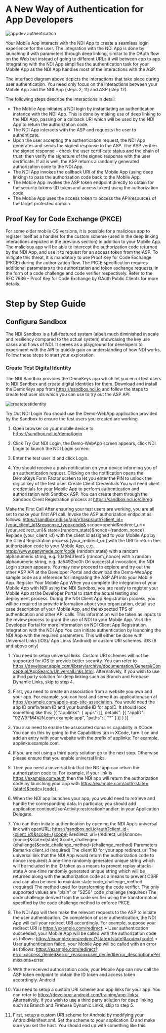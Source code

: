 # A New Way of Authentication for App Developers

![appdev authentication](\assets\lib\appwebdev\img\appdevauthentication.png)
 
Your Mobile App interacts with the NDI App to create a seamless login experience for the user.  The integration with the NDI App is done by launching it with parameters through deep linking, similar to the OAuth flow on the Web but instead of going to different URLs it will between app to app.  Integrating with the NDI App simplifies the authentication task for your Mobile App as the NDI App handles most of the interactions with the ASP.

The interface diagram above depicts the interactions that take place during user authentication.  You need only focus on the interactions between your Mobile App and the NDI App (steps 2, 11) and ASP (step 12).

The following steps describe the interactions in detail:
- The Mobile App initiates a NDI login by instantiating an authentication instance with the NDI App.  This is done by making use of deep linking to the NDI App, passing on a callback URI which will be used by the NDI App to return the authorization code.
- The NDI App interacts with the ASP and requests the user to authenticate.
- Upon the user accepting the authentication request, the NDI App generates and sends the signed response to the ASP.  The ASP verifies the signed response – check the user certificate status and the chain of trust, then verify the signature of the signed response with the user certificate.  If all is well, the ASP returns a randomly generated authorization code to the NDI App.
-	The NDI App invokes the callback URI of the Mobile App (using deep linking) to pass the authorization code back to the Mobile App.
-	The Mobile App invokes the ASP token endpoint directly to obtain for the security tokens (ID token and access token) using the authorization code.
-	The Mobile App uses the access token to access the API/resources of the target protected domain.

## Proof Key for Code Exchange (PKCE)
For some older mobile OS versions, it is possible for a malicious app to register itself as a handler for the custom scheme (used in the deep linking interactions depicted in the previous section) in addition to your Mobile App.  The malicious app will be able to intercept the authorization code returned by the NDI App, and use it to request for an access token from the ASP. 
To mitigate this threat, it is mandatory to use Proof Key for Code Exchange (PKCE) during the authorization flow.  The PKCE specification requires additional parameters to the authorization and token exchange requests, in the form of a code challenge and code verifier respectively.   Refer to the RFC 7636 – Proof Key for Code Exchange by OAuth Public Clients for more details.

# Step by Step Guide
## Configure Sandbox

The NDI Sandbox is a full-featured system (albeit much diminished in scale and resiliency compared to the actual system) showcasing the key use cases and flows of NDI.  It serves as a playground for developers to experiment with the API to quickly gain an understanding of how NDI works.  Follow these steps to start your exploration.  

### Create Test Digital Identity

The NDI Sandbox provides the DemoKeys app which let you enrol test users to NDI Sandbox and create digital identities for them.  Download and install the DemoKeys app from https://sandbox.ndi.io and follow the steps to create test user ids which you can use to try out the ASP API.
 
![createtestidentity](\assets\lib\appwebdev\img\createtestidentity.png)


Try Out NDI Login
You should use the Demo-WebApp application provided by the Sandbox to ensure the test users you created are working.
1.	Open browser on your mobile device to https://sandbox.ndi.io/demo/login
2.	Click Try Out NDI Login, the Demo-WebApp screen appears, click NDI Login to launch the NDI Login screen:
 
3.	Enter the test user id and click Login.
4.	You should receive a push notification on your device informing you of an authentication request. Clicking on the notification opens the DemoKeys Form Factor screen to let you enter the PIN to unlock the digital key of the test user.
Create Client Credentials
You will need client credentials for your Mobile App to perform authentication and authorization with Sandbox ASP.  You can create them through the Sandbox Client Registration process at https://sandbox.ndi.io/clnreg:
 
Make the First Call
After ensuring your test users are working, you are all set to make your first API call.  Invoke the ASP authorization endpoint as follows:
https://sandbox.ndi.sg/api/v1/asp/auth?client_id={your_client_id}&response_type=code&
scope=openid&redirect_uri={your_redirect_uri}&
state={random_state}&nonce={random_nonce}
Replace	{your_client_id} with the client id assigned to your Mobile App by the Client Registration process
{your_redirect_uri} with the URI to return the authorization code to your Mobile App, e.g. https://www.ganymede.com/code
{random_state} with a random alphanumeric string, e.g. 10af9431enf5
{random_nonce} with a random alphanumeric string, e.g. da5492bc0h
On successful invocation, the NDI Login screen appears.
You may now proceed to explore and try out the other ASP API at the Developer Portal and download the Demo-WebApp sample code as a reference for integrating the ASP API into your Mobile App. 
Register Your Mobile App
When you complete the integration of your Mobile App with NDI using the NDI Sandbox, you are ready to register your Mobile App at the Developer Portal to start the actual testing and deployment process.  During the NDI Client App Registration process, you will be required to provide information about your organization, detail use case description of your Mobile App, and the expected TPS of authentication and other API calls.  This information will be taken as inputs to the review process to grant the use of NDI to your Mobile App.
Visit the Developer Portal for more information on NDI Client App Registration. 
Integration with the NDI App
You can initiate authentication by launching the NDI App with the required parameters. This will either be done with Universal Links (iOS)/ App Links (Android) or custom URI schemes.
iOS (9 and above only)
1.	You need to setup universal links.  Custom URI schemes will not be supported for iOS to provide better security.  You can refer to https://developer.apple.com/library/archive/documentation/General/Conceptual/AppSearch/UniversalLinks.html.  Alternatively, if you wish to use a third party solution for deep linking such as Branch and Firebase Dynamic Links, skip to step 4.
2.	First, you need to create an association from a website you own and your app.
For example, you can host and serve it as application/json at 
https://example.com/apple-app-site-association. You would need the app ID prefix/team ID and your bundle ID for appID. It should look something like this:
[{
  "applinks": {
    apps": [],
details": [{
  "appID": "92W9FM4VJN.com.example.app",
      "paths": [ "*" ]
    }]
  }
}]
3.	You also need to enable the associated domains capability in XCode.  You can do this by going to the Capabilities tab in XCode, turn it on and add an entry with your website with the prefix of applinks:
For example, applinks:example.com.
4.	If you are not using a third party solution go to the next step. Otherwise please ensure that you enable universal links.
5.	Then you need a universal link that the NDI app can return the authorization code to. For example, if your link is https://example.com/auth then the NDI app will return the authorization code by launching your app with https://example.com/auth?state={state}&code={code}.
6.	When the NDI app launches your app, you would need to retrieve and handle the corresponding data. In particular, you should add application:continueUserActivity:restorationHandler: in your Application Delegate.
7.	You can then initiate authentication by opening the NDI App’s universal link with openURL:
https://sandbox.ndi.io/auth?client_id={client_id}&scope={scope}
&redirect_uri={redirect_uri}&nonce={nonce}&state={state}
&code_challenge={challenge}&code_challenge_method={challenge_method}
Paremeters	Remarks
client_id (required)	The client ID for your app
redirect_uri	The universal link that the NDI App would return the authorization code to
nonce (required)	A one-time randomly generated unique string which will be included in the ID token as a means to prevent replay attacks
state	A one-time randomly generated unique string which will be returned along with the authorization code as a means to prevent CSRF and can also be used to maintain state
code_challenge_method (required)	The method used for transforming the code verifier. The only supported values are "plain" or "S256"
code_challenge (required)	The code challenge derived from the code verifier using the transformation specified by the code challenge method to enforce PKCE.

8.	The NDI App will then make the relevant requests to the ASP to initiate the user authentication. On completion of user authentication, the NDI App will call your redirect URI accordingly.  For example, suppose your redirect URI is https://example.com/redirect:
•	User authentication succeeded, your Mobile App will be called with the authorization code as follows: https://example.com/redirect?state={state}&code={code}
•	User authentication failed, your Mobile App will be called with an error as follows: https://example.com/redirect?error=access_denied&error_reason=user_denied&error_description=Permissions+error
9.	With the received authorization code, your Mobile App can now call the ASP token endpoint to obtain the ID token and access token accordingly.
Android
1.	You need to setup a custom URI scheme and app links for your app. You can refer to https://developer.android.com/training/app-links/.  Alternatively, if you wish to use a third party solution for deep linking such as Branch and Firebase Dynamic Links, skip to step 5.
2.	First, setup a custom URI scheme for Android by modifying your AndroidManifest.xml. 
Set the scheme to your application ID and make sure you set the host.  You should end up with something like this:
<intent-filter android:label="@string/filter_view_auth ">
     <action android:name="android.intent.action.VIEW" />
     <category android:name="android.intent.category.DEFAULT" />
     <category android:name="android.intent.category.BROWSABLE" />
     <!-- Accepts URIs that begin with "com.example.app://ndi” ->
     <data android:scheme="com.example.app"
           android:host="ndi" />
</intent-filter>
3.	Setup app links in your AndroidManifest.xml.
Set the scheme to "https" and the host with a domain you own.  Make sure you can serve content on it.  You should end up with something like this:
<intent-filter android:label="@string/filter_view_auth" android:autoVerify="true">
     <action android:name="android.intent.action.VIEW" />
     <category android:name="android.intent.category.DEFAULT" />
     <category android:name="android.intent.category.BROWSABLE" />
     <!-- Accepts URIs that begin with "https://example.com” ->
     <data android:scheme="https"
           android:host="example.com" />
</intent-filter>
4.	You need to declare the host’s association with the app by creating a Digital Asset Links JSON file. 
For example, you may host it at 
https://example.com/.well-known/assetlinks.json.  You would need the application ID for package_name and the SHA256 fingerprints of your signing certificate for sha256_cert_fingerprints.  It should look something like this:
[{
  "relation": ["delegate_permission/common.handle_all_urls"],
  "target": {
    "namespace": "android_app",
    "package_name": "com.example.app",
    "sha256_cert_fingerprints": ["14:6D:E9:83:C5:73:06:50:D8:EE:B9:95:2F:34:FC:64:16:A0:83:42:E6:1D:BE:A8:8A:04:96:B2:3F:CF:44:E5"]
  }
}]
5.	If you are not using a third party solution go to the next step.  Otherwise please ensure that you create a custom URI scheme with your application ID and enable app links in your third party solution.
6.	You need a redirect URI for both your custom URI scheme and app links that the NDI App can return the authorization code to.  For example, if your redirect URI is {scheme}://{host}/auth then the NDI App will return the authorization code by launching your app using an Intent with the action ACTION_VIEW and data with {scheme}://{host}/auth?state={state}&code={code}.
7.	You can then initiate authentication by launching the NDI app (like how you load a web URL) using an Intent with action ACTION_VIEW with the following data:
•	Custom URI scheme:
ndi://ndi/auth?client_id={client_id}&scope={scope}
&redirect_uri={redirect_uri}&nonce={nonce}&state={state}&code_challenge={challenge}&code_challenge_method={challenge_method}
•	App Links:
https://sandbox.ndi.io/auth?client_id={client_id}&scope={scope}
&redirect_uri={redirect_uri}&nonce={nonce}&state={state}&code_challenge={challenge}&code_challenge_method={challenge_method}
You should launch using an app link if the user has an Android version of 6.0 and above otherwise you should fall back to the custom URI scheme.
Parameters	Description
client_id (required)	The client ID for your application
redirect_uri	The URI that the NDI app would return the authorization code depending if you are using a custom URI scheme or app link
nonce (required)	A randomly generated unique string which will be included in the ID token as a means to prevent replay attacks
state	A randomly generated unique string which will be returned along with the authorization code as a means to prevent CSRF and can also be used to maintain state
code_challenge_method (required)	The method used for transforming the code verifier. The only supported values are "plain" or "S256"
code_challenge (required)	The code challenge derived from the code verifier using the transformation specified by the code challenge method to enforce PKCE.
8.	The NDI App will then make the relevant requests to the ASP to initiate the user authentication. On completion of user authentication, the NDI App will call your redirect URI accordingly.  For example, suppose your redirect URI is https://example.com/redirect:
•	User authentication succeeded, your Mobile App will be called with the authorization code as follows: https://example.com/redirect?state={state}&code={code}
•	User authentication failed, your Mobile App will be called with an error as follows: https://example.com/redirect?error=access_denied&error_reason=user_denied&error_description=Permissions+error
9.	With the received authorization code, your Mobile App can now call the ASP token endpoint to obtain the ID token and access token accordingly.
ASP API Reference
Token Endpoint
The token endpoint consists of the following API:
•	Token Exchange API – this is an API where your Mobile App can use the authorization code obtained from the authorization endpoint to exchange for the security tokens, namely the ID token and access token.  The ID token is a JSON Web Token (JWT) containing information about the identity of the user authenticated.  The access token is a security token which your Mobile App use to access API/resources of a protected domain (e.g. Government or commercial entity such as the Public Housing Agency or a bank). The access token is issued by the Authorization server of the protected domain and may be in the form of a JWT or a randomly generated reference.  Each access token comes with an expiry date, once expired, your Mobile App will have to re-authenticate the user to obtain a new access token, or alternatively, if the refresh token is provided, your Mobile App may use the refresh token to obtain a new access token without the need to re-authenticate the user.
•	Refresh Token API – this is an API which supports the Refresh Token flow.  If your Mobile App is granted the refresh token privilege during Client App Registration, your Mobile App will be issued with a refresh token by the Token Exchange API, in addition to the ID token and access token.  Your Mobile App can use the refresh token subsequently to obtain a new access token for the user without the need for the user to perform user authentication again.  Refresh tokens have expiry too, but usually much long-lived than access tokens hence it is important to safe keep fresh tokens in a secure manner.  
Token Exchange API
The Token API is accessed via HTTPS/REST as follows:
Request
POST {basePath}/asp/token
Required
Parameter	In	Type	Description
code	Body	String	The authorization code obtained from the authorization endpoint
client_id	Body	String	The client id assigned to your Mobile App during Client App Registration
client_secret	Body	String	The client secret that you obtained for your Mobile App during Client App Registration.  This parameter may be used to hold a digital signature for certificate-based client authentication
redirect_uri	Body	String	The redirect URI of your Mobile App
grant_type	Body	String	Set to "authorization_code", as defined in OAuth 2.0 specifications
code_verifier	Body	String	The PKCE code verifier string generated by your Mobile App which will be used by the ASP to derive the code challenge, to compare with the code challenge value sent to the authorization endpoint. 


Response
Success, the ID token and access token are returned
HTTP/1.1 200 OK
Content-Type: application/json
{
    "access_token" : "95c06f5a-26d4-11e8-b467-0ed5f89f718b"
    "id_token" : "eyJ0eXAiOiJKV1QiLCJhbGciOiJFUzI1NiIsImtpZCI6ImdhbnltZWRlIn0.eyJjbGllbnRfaWQiOiJjb2 1lb25zcHVycyIsImV4cCI6MTIzMjEzNDEyNCwiaWF0IjoyNDEyNDEyMTM3NX0.W_4ViMyL4VhbQRvfLYb2uXSaTmrDWmtd8SGH971ORR6shpWZRoMprzGPcR8VVkwKVYvl0H_8NWSaMudnsGxwFg"
    "expires_in" : 600
    "token_type" : "Bearer"
    “refresh_token” : “24cd99ba-35da-28e4-b76e-4ef5e80f700f”
}
Parameter	In	Type	Description
access_token	Body	String	The access token which can be used to access API and resources of your target protected domain.  The access token may be in the form of a JWT or reference string, depending on the Authorization Server of the protected domain.
id_token	Body	String	The ID token issued by ASP, in the form of a JWT containing identity info about the user authenticated with NDI-approved form factor.  Your Mobile App will have to decode the JWT to inspect the claims in the ID token.
expires_in	Body	String	The lifetime (in seconds) of the access token.  For example, the value "600" denotes the access token will expire in 10 mins from the time the response was generated. 
token_type	Body	String	The type of access token returned, which is always "Bearer".
refresh_token	Body	String	The refresh token (if any, depending on the profile defined for the client app during Client App Registration) which the client app can use to refresh the access token.

Client Error, invalid request (e.g. missing parameters)
HTTP/1.1 400 Bad Request
Content-Type: application/json
{
  "err_msg" : {error_message}
}

Client Error, invalid endpoint URL
HTTP/1.1 404 Not Found


Server Error, server-side errors encountered
HTTP/1.1 500 Internal Server Error
Content-Type: application/json
{
  "err_msg" : {error_message}
}

Refresh Token API
The Refresh Token API let a client app obtain a new access token without going through user authentication.  The client app must supply the refresh token it obtained from the Token Exchange API to the Refresh Token request as follows:
Request
POST {basePath}/asp/token
Required
Parameter	In	Type	Description
client_id	Body	String	The client id assigned to your client app during Client App Registration
client_secret	Body	String	The client secret that you obtained for your client app during Client App Registration
grant_type	Body	String	Set to “refresh_token”, as defined in OAuth 2.0 specifications
refresh_token	Body	String	The refresh token obtained from the token endpoint (Token Exchange API)
Optional
Parameter	In	Type	Description
scope	Body	String	Space delimited and case-sensitive list of strings of OAuth 2.0 scope values, indicating the scope of access requested. Each scope value references a scope profile defined for your client app during Client App Registration.  If not provided, default to "openid"

Response
Success, the ID token and access token are returned
HTTP/1.1 200 OK
Content-Type: application/json
{
    "access_token" : "95c06f5a-26d4-11e8-b467-0ed5f89f718b"
    "token_type" : "Bearer"
    "expires_in" : 600
    “refresh_token” : “77a906e51-94d4-26e8-cd6f-aed2fb9fa38e”
}
Parameter	In	Type	Description
access_token	Body	String	The access token which can be used to access API and resources of your target protected domain.  The access token may be in the form of a JWT or reference string, depending on the Authorization Server of the protected domain.
expires_in	Body	String	The lifetime (in seconds) of the access token.  For example, the value "600" denotes the access token will expire in 10 mins from the time the response was generated. 
token_type	Body	String	The type of access token returned, which is always "Bearer".
refresh_token	Body	String	The new refresh token (if any) which the client app can use to refresh the access token.

Client Error, invalid request (e.g. missing parameters)
HTTP/1.1 400 Bad Request
Content-Type: application/json
{
  "err_msg" : {error_message}
}

Client Error, invalid endpoint URL
HTTP/1.1 404 Not Found


Server Error, server-side errors encountered
HTTP/1.1 500 Internal Server Error
Content-Type: application/json
{
  "err_msg" : {error_message}
}


Discovery Document
The OpenID Connect specifications involve the use of multiple endpoints for user authentication, and the requests for resources such as the security tokens and the public keys to verify these tokens.  To simplify the implementation and discovery of these endpoints and resources, OpenID Connect provides for the use of a Discovery document – in JSON format, and downloadable from a well-known location – which describes the OpenID Connect Provider’s configuration and supported features. 
You will be able to download the ASP Discovery document from the following location: 
GET {basePath}/.well-known/openid-configuration
Your Mobile App should download the ASP Discovery document periodically (it is safe to download the document on a daily basis) to keep up to date of the ASP’s configuration, as the ASP endpoints may change from time to time (e.g. from api/v1 to api/v2), and the signing keys are also refreshed regularly.
The following shows a sample of the ASP discovery document:
{
  “issuer” : “https://centaur1.asp.ndi.io”,
  “authorization_endpoint” : “https://wog.ndi.io/v1/asp/auth”,
  “token_endpoint” : “https://wog.ndi.io/v1/asp/token”,
  “jwks_uri” : “https://wog.ndi.io/v1/certs”,
  “response_types_supported” : [
    “code”
  ],
  “subject_types_supported” : [
    “public”
  ],
  “id_token_signing_algo_values_supported” : [
    “ES256”,
    “RS256”
  ],
  “scope_supported” : [
    “openid”
  ],
  “token_endpoint_auth_methods_supported” : [
    “client_secret_post”
  ],
  “claim_supported” : [
    “aud”,
    “exp”,
    “iat”,
 “iss”,
    “sub”
  ],
  “code_challenge_methods_supported” : [
    “plain”
    “S256”
  ]
}

Security Tokens
ID Token
The ID token is issued in the form of a JWT, the following table shows the format of the ID token and the checks to perform by your Mobile App to ensure it is a valid ID token issued by the ASP.
Parameter	Description	Checks to Perform at the Mobile App
JOSE Header
typ	“JWT”	
alg	Indicates the signature algorithm used to sign this ID token.	The signature algorithm must be one of the supported asymmetric cryptography – e.g. “ES256”, “RS256”.
Must not be “NONE”.
kid	The key id indicating which ASP key was used to sign this ID token.  The ASP uses a set of signing keys whose corresponding public keys are made available in the form of the JWK (JSON Web Key) set.  The kid parameter is used to identify the right public key in the JWK set to verify the signature.	The Mobile App must use the public key indicated by the kid parameter to verify the signature of this ID token to ensure it is a valid ID token issued by the ASP.
The Mobile App is to regularly download the ASP JWK set from the ASP endpoint indicated in the discovery document, as the ASP will periodically refresh its signing keys.  It would be considered safe to download the JWK set on a daily basis.
JWT Payload
iss	The ASP id of the ASP that issued this ID token	Ensure the ASP id points to an ASP that is recognised by your Mobile App.
aud	The client id of your Mobile App	Ensure this matches the client id of your Mobile App.
sub	The uuid of the user who was authenticated	Ensure this matches the value in your user record of the user.
iat	The time this ID token was issued, in Unix time (seconds)	Ensure the ID token issue timestamp is within the tolerance of your Mobile App, i.e. it should not be issued too long ago.
exp	The time this ID token expires, in Unix time (seconds)	Ensure the ID token has not expired.
nonce	The value of the nonce provided by your Mobile App in the request to the ASP authorization endpoint	Your Mobile App is to check that this value matches the copy in its cache, to protect against replay attacks.
JWT Signature
signature	This is the digital signature over the JOSE Header and JWS Payload, using the algorithm specified in the alg Header parameter	Signature created with the ASP’s signing key.  Must be valid.  Verify the signature using the public key indicated by the JOSE Header kid parameter.  See Checks to Perform remarks of the Header kid parameter for more details.
Access Token
The ASP does not generate access tokens, it obtains them from the Authorization Service of the protected domain.  Format of the access token varies from protected domain to protected domain.  There are 2 main approaches of implementing access tokens: 
Self-contained access token – A self-contained access token encapsulates all the authorization assertions and other assertions (e.g. issuer id, token validity period, scope) into the token payload, with the payload signed by the Authorization Service to prevent it from tampering. The payload can also be encrypted to ensure confidentiality.  The JSON Web Token (JWT) structure is widely used to implement the self-contained access token.  The advantage of the self-contained access token is that the API Gateway or the target API can verify the integrity and the authorization assertions by simply examining the access token, without the need to check back with the Authorization Server.  
Reference-based access token -  A reference-based access token is essentially a randomly generated unique reference to an internal table containing the authorization and other assertions maintained by the Authorization Server.  The advantage of reference-based access token is that there is no need for secret keys or key-pairs to sign/encrypt access tokens, however the API Gateway or the target API will have to check back with the Authorization Server to verify the access tokens.
Refresh Token
The ASP does not generate refresh tokens, it receives them from the Authorization Service of the protected domain together with the access tokens.  Format of the refresh token varies from protected domain to protected domain, usually in the form of a randomly generated string which is a reference to some internal record of systems maintained by the Authorization Server. 
Safe Keeping of Security Tokens
The ID token, access token and refresh token are highly confidential data, which if stolen by malicious parties will allow them to gain unauthorized access to API and resources in protected domains.  It is the responsibility of your Mobile App to store these tokens securely and safely dispose them after use.  As a security requirement, you will have to provide a detail description of how to securely store the tokens in your Mobile App.  Some protected domains may only allow their access tokens to be stored on a server in a controlled environment and only allow calls to their API from a whitelisted location.
Exception Handling
General Error Handling
Your Mobile App is to handle error responses from the NDI App and the ASP properly to provide a smooth and pleasant user experience.  For example, error messages returned by the ASP usually contains technical details which may confuse and alarm the user unnecessarily.  Your Mobile App should not simply display these error messages verbatim as and when errors occur, instead your Mobile App should interpret these errors and take appropriate remedial action where possible, and display user-friendly messages when user attention is required.
The following are a non-exhaustive list of errors and the proper way of exception handling to implement.
Authentication Error
Your Mobile App should check for error when the NDI App calls your callback method.  If there is an error, your Mobile App should allow the user to re-attempt login for up to 3 – 5 times.
Client Error (HTTP 4xx)
Client errors are mostly caused by problems at the client side (i.e. your Mobile App), such as badly formed requests, missing mandatory fields, invalid URL, etc.  There is no point retrying when your Mobile App encountered Client Errors, ensure your Mobile App handles user entry properly to eliminate bad request and missing fields issues.
Server Error (HTTP 500)
Server errors are mostly caused by problems at the server side (i.e. the ASP), which might be temporal in nature.  Your Mobile App should retry the request a couple of times and should display a “Service Unavailable” message if the same error persisted.
Timeout Error
Timeout errors may be caused by network congestion or system encountering high load, which may be temporal in nature.  Your Mobile App should retry the request a couple of times but use the exponential backoff approach to avoid further contributing to the congestion.   Display the “Service Unavailable” message if the timeout error persisted.
No Response
Your Mobile App may receive no response when there is a network or system outage.  Your Mobile App should implement timeout to prevent your users from waiting indefinitely.  Display the “Service Unavailable” message if the no response situation persisted 
Error Codes
